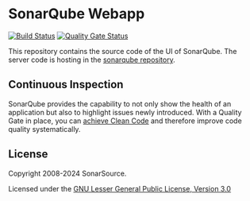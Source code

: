 # SonarQube Webapp
[![Build Status](https://api.cirrus-ci.com/github/SonarSource/sonarqube-webapp.svg?branch=master)](https://cirrus-ci.com/github/SonarSource/sonarqube-webapp/master)
[![Quality Gate Status](https://next.sonarqube.com/sonarqube/api/project_badges/measure?project=SonarSource_sonarqube-webapp&metric=alert_status&token=sqb_91e4c80f079956fc15a3eca994eb32da0de9ed32)](https://next.sonarqube.com/sonarqube/dashboard?id=SonarSource_sonarqube-webapp)

This repository contains the source code of the UI of SonarQube. The server code is hosting in the [sonarqube repository](https://github.com/SonarSource/sonarqube).

## Continuous Inspection

SonarQube provides the capability to not only show the health of an application but also to highlight issues newly introduced. With a Quality Gate in place, you can [achieve Clean Code](https://www.sonarsource.com/solutions/clean-code/) and therefore improve code quality systematically.

## License

Copyright 2008-2024 SonarSource.

Licensed under the [GNU Lesser General Public License, Version 3.0](https://www.gnu.org/licenses/lgpl.txt)
